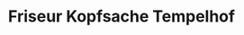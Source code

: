 ---
title: "Friseur Kopfsache Tempelhof"
url: /berlin/friseur-kopfsache-tempelhof/
shop: Friseur
---